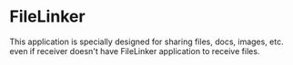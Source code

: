 # FileLinker
This application is specially designed for sharing files, docs, images, etc. even if receiver doesn't have FileLinker  application to receive files.
